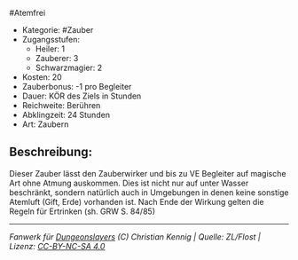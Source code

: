 #Atemfrei  
- Kategorie: #Zauber  
- Zugangsstufen:  
  - Heiler: 1  
  - Zauberer: 3  
  - Schwarzmagier: 2  
- Kosten: 20  
- Zauberbonus: -1 pro Begleiter  
- Dauer: KÖR des Ziels in Stunden  
- Reichweite: Berühren  
- Abklingzeit: 24 Stunden  
- Art: Zaubern     

## Beschreibung:
Dieser Zauber lässt den Zauberwirker und bis zu VE Begleiter auf magische Art ohne Atmung auskommen. Dies ist nicht nur auf unter Wasser beschränkt, sondern natürlich auch in Umgebungen in denen keine sonstige Atemluft (Gift, Erde) vorhanden ist. Nach Ende der Wirkung gelten die Regeln für Ertrinken (sh. GRW S. 84/85)


___
*Fanwerk für [Dungeonslayers](https://www.dungeonslayers.net/) (C) Christian Kennig | Quelle: ZL/Flost | Lizenz: [CC-BY-NC-SA 4.0](https://creativecommons.org/licenses/by-nc-sa/4.0/deed.de)*